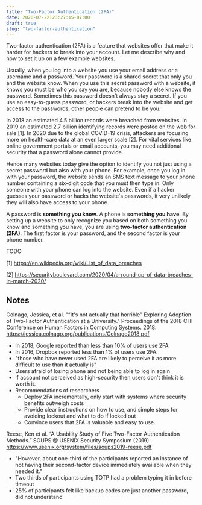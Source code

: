 ```yaml
---
title: "Two-Factor Authentication (2FA)"
date: 2020-07-22T23:27:15-07:00
draft: true
slug: "two-factor-authentication"
---
```


Two-factor authentication (2FA) is a feature that websites offer that make it harder for hackers to break into
your account. Let me describe why and how to set it up on a few example websites.

Usually, when you log into a website you use your email address or a username and a password. Your password is
a shared secret that only you and the website know. When you use this secret password with a website, it knows
you must be who you say you are, because nobody else knows the password. Sometimes this password doesn't
always stay a secret. If you use an easy-to-guess password, or hackers break into the website and get access
to the passwords, other people can pretend to be you.

In 2018 an estimated 4.5 billion records were breached from websites. In 2019 an estimated 2.7 billion
identifying records were posted on the web for sale [1]. In 2020 due to the global COVID-19 crisis, attackers
are focusing more on health-care data at an even larger scale [2]. For vital services like online government
portals or email accounts, you may need additional security that a password alone cannot provide.

Hence many websites today give the option to identify you not just using a secret password but also with your
phone. For example, once you log in with your password, the website sends an SMS text message to your phone
number containing a six-digit code that you must then type in. Only someone with your phone can log into the
website. Even if a hacker guesses your password or hacks the website's passwords, it very unlikely they will
also have access to your phone.

A password is **something you know**. A phone is **something you have**. By setting up a website to only
recognize you based on both something you know and something you have, you are using **two-factor
authentication (2FA)**. The first factor is your password, and the second factor is your phone number.

TODO

[1] https://en.wikipedia.org/wiki/List_of_data_breaches

[2] https://securityboulevard.com/2020/04/a-round-up-of-data-breaches-in-march-2020/

## Notes

Colnago, Jessica, et al. "“It's not actually that horrible” Exploring Adoption of Two-Factor Authentication at a University." Proceedings of the 2018 CHI Conference on Human Factors in Computing Systems. 2018. https://jessica.colnago.org/publications/Colnago2018.pdf

-   In 2018, Google reported than less than 10% of users use 2FA
-   In 2016, Dropbox reported less than 1% of users use 2FA.
-   "those who have never used 2FA are likely to perceive it as more difficult to use than it actually is"
-   Users afraid of losing phone and not being able to log in again
-   If account not perceived as high-security then users don't think it is worth it.
-   Recommendations of researchers
    -   Deploy 2FA incrementally, only start with systems where security benefits outweigh costs
    -   Provide clear instructions on how to use, and simple steps for avoiding lockout and what to do if locked out
    -   Convince users that 2FA is valuable and easy to use.

Reese, Ken et al. “A Usability Study of Five Two-Factor Authentication Methods.” SOUPS @ USENIX Security Symposium (2019). https://www.usenix.org/system/files/soups2019-reese.pdf

-   "However, about one-third of the participants reported an instance of not having their second-factor
    device immediately available when they needed it."
-   Two thirds of participants using TOTP had a problem typing it in before timeout
-   25% of participants felt like backup codes are just another password, did not understand
